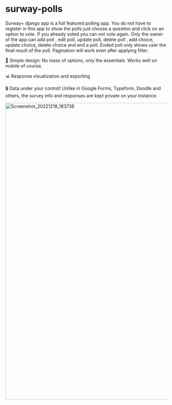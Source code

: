 # surway-polls
Surway+ django app is a full featured polling app. You do not have to register in this app to show the polls just choose a question and click on an option to vote. If you already voted you can not vote again. Only the owner of the app can add poll , edit poll, update poll, delete poll , add choice, update choice, delete choice and end a poll. Ended poll only shows user the final result of the poll. Pagination will work even after applying filter.

📝 Simple design: No mass of options, only the essentials. Works well on mobile of course.

📊 Response visualization and exporting

🔒 Data under your control! Unlike in Google Forms, Typeform, Doodle and others, the survey info and responses are kept private on your instance.


<img width="925" alt="Screenshot_20221218_183736" src="https://user-images.githubusercontent.com/86887239/208502884-97799f8e-d4cb-42a2-9951-c2782f0f402d.png">





